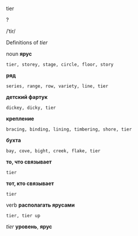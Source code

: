 tier

?

/ˈtir/

Definitions of _tier_

noun
**ярус**

    tier, storey, stage, circle, floor, story
**ряд**

    series, range, row, variety, line, tier
**детский фартук**

    dickey, dicky, tier
**крепление**

    bracing, binding, lining, timbering, shore, tier
**бухта**

    bay, cove, bight, creek, flake, tier
**то, что связывает**

    tier
**тот, кто связывает**

    tier

verb
**располагать ярусами**

    tier, tier up

_tier_
**уровень**, **ярус**